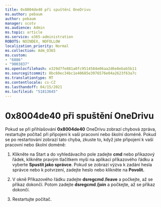 ```yaml
---
title: 0x8004de40 při spuštění OneDrivu
ms.author: pebaum
author: pebaum
manager: scotv
ms.audience: Admin
ms.topic: article
ms.service: o365-administration
ROBOTS: NOINDEX, NOFOLLOW
localization_priority: Normal
ms.collection: Adm_O365
ms.custom:
- "6886"
- "9003837"
ms.openlocfilehash: e329d7fe881a0fc9514584e06aa2d6e8ebab5b11
ms.sourcegitcommit: 8bc60ec34bc1e40685e3976576e04a2623f63a7c
ms.translationtype: MT
ms.contentlocale: cs-CZ
ms.lasthandoff: 04/15/2021
ms.locfileid: "51813645"
---
```

# <a name="0x8004de40-error-when-launching-onedrive"></a>0x8004de40 při spuštění OneDrivu

Pokud se při přihlašování **0x8004de40** OneDrivu zobrazí chybová zpráva, restartujte počítač při připojení k vaší pracovní nebo školní doméně. Pokud se po restartování zobrazí tato chyba, zkuste to, když jste připojení k vaší pracovní nebo školní doméně:

1. Klikněte na Start a  do vyhledávacího pole zadejte **cmd** nebo příkazový řádek, klikněte pravým tlačítkem myši na aplikaci příkazového řádku a vyberte **Spustit jako správce**. Pokud se zobrazí výzva k zadání hesla správce nebo k potvrzení, zadejte heslo nebo klikněte na **Povolit.**  

2. V okně Příkazového řádku zadejte **dsregcmd /leave**  a počkejte, až se příkaz dokončí. Potom zadejte **dsregcmd /join** a počkejte, až se příkaz dokončí.
3. Restartujte počítač.
